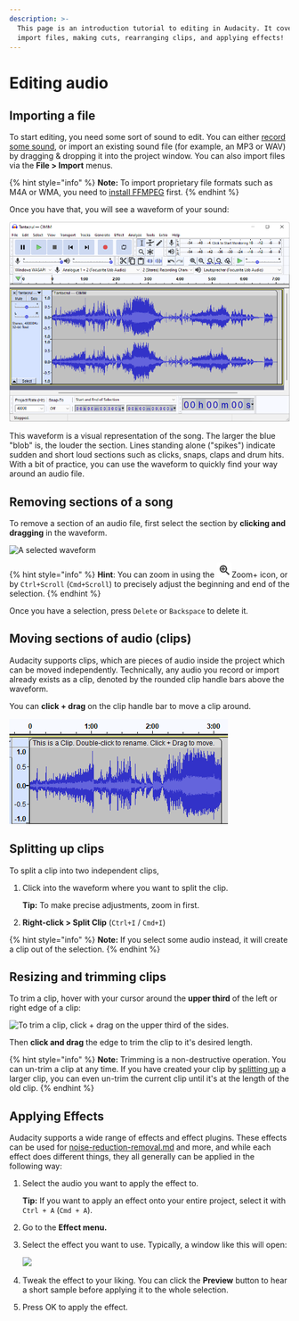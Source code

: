 ```yaml
---
description: >-
  This page is an introduction tutorial to editing in Audacity. It covers how to
  import files, making cuts, rearranging clips, and applying effects!
---
```


# Editing audio

## Importing a file

To start editing, you need some sort of sound to edit. You can either [record some sound](recording-your-voice-and-microphone/), or import an existing sound file (for example, an MP3 or WAV) by dragging & dropping it into the project window. You can also import files via the **File > Import** menus.&#x20;

{% hint style="info" %}
**Note:** To import proprietary file formats such as M4A or WMA, you need to [install FFMPEG](downloading-and-installing-audacity/installing-ffmpeg.md) first.&#x20;
{% endhint %}

Once you have that, you will see a waveform of your sound:&#x20;

![The waveform of a song](<../.gitbook/assets/audacity project window.png>)

This waveform is a visual representation of the song. The larger the blue "blob" is, the louder the section. Lines standing alone ("spikes") indicate sudden and short loud sections such as clicks, snaps, claps and drum hits. With a bit of practice, you can use the waveform to quickly find your way around an audio file.&#x20;

## Removing sections of a song

To remove a section of an audio file, first select the section by **clicking and dragging** in the waveform.

![A selected waveform](../.gitbook/assets/create\_selection.png)

{% hint style="info" %}
**Hint**: You can zoom in using the ![](../.gitbook/assets/ZoomIn.png)Zoom+ icon, or by `Ctrl+Scroll` (`Cmd+Scroll`) to precisely adjust the beginning and end of the selection.
{% endhint %}

Once you have a selection, press `Delete` or `Backspace` to delete it.&#x20;

## Moving sections of audio (clips)

Audacity supports clips, which are pieces of audio inside the project which can be moved independently. Technically, any audio you record or import already exists as a clip, denoted by the rounded clip handle bars above the waveform.&#x20;

You can **click + drag** on the clip handle bar to move a clip around.&#x20;

![A clip handle bar. double-click to rename, Click and drag to move around.](../.gitbook/assets/clip.png)

## Splitting up clips

To split a clip into two independent clips,&#x20;

1.  Click into the waveform where you want to split the clip.&#x20;

    **Tip:** To make precise adjustments, zoom in first.
2. **Right-click > Split Clip** (`Ctrl+I` / `Cmd+I`)

{% hint style="info" %}
**Note:** If you select some audio instead, it will create a clip out of the selection.&#x20;
{% endhint %}

## Resizing and trimming clips

To trim a clip, hover with your cursor around the **upper third** of the left or right edge of a clip:

![To trim a clip, click + drag on the upper third of the sides. ](../.gitbook/assets/trim\_clip.png)

Then **click and drag** the edge to trim the clip to it's desired length.&#x20;

{% hint style="info" %}
**Note:** Trimming is a non-destructive operation. You can un-trim a clip at any time. If you have created your clip by [splitting up](audacity-editing.md#splitting-up-clips) a larger clip, you can even un-trim the current clip until it's at the length of the old clip. &#x20;
{% endhint %}

## Applying Effects

Audacity supports a wide range of effects and effect plugins. These effects can be used for [noise-reduction-removal.md](../repairing-audio/noise-reduction-removal.md "mention") and more, and while each effect does different things, they all generally can be applied in the following way:&#x20;

1.  Select the audio you want to apply the effect to.&#x20;

    **Tip:** If you want to apply an effect onto your entire project, select it with `Ctrl + A` (`Cmd + A`).
2. Go to the **Effect menu.**
3.  Select the effect you want to use. Typically, a window like this will open:&#x20;

    ![](../.gitbook/assets/Normalize\_effect.png)
4. Tweak the effect to your liking. You can click the **Preview** button to hear a short sample before applying it to the whole selection.&#x20;
5. Press OK to apply the effect.
